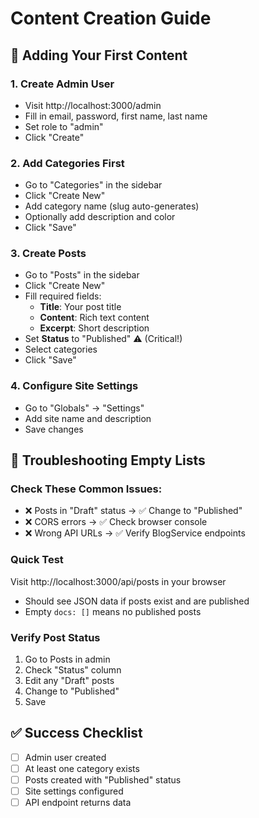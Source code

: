 # Content Creation Guide

## 📝 Adding Your First Content

### 1. Create Admin User
- Visit http://localhost:3000/admin
- Fill in email, password, first name, last name
- Set role to "admin"
- Click "Create"

### 2. Add Categories First
- Go to "Categories" in the sidebar
- Click "Create New"
- Add category name (slug auto-generates)
- Optionally add description and color
- Click "Save"

### 3. Create Posts
- Go to "Posts" in the sidebar
- Click "Create New"
- Fill required fields:
    - **Title**: Your post title
    - **Content**: Rich text content
    - **Excerpt**: Short description
- Set **Status** to "Published" ⚠️ (Critical!)
- Select categories
- Click "Save"

### 4. Configure Site Settings
- Go to "Globals" → "Settings"
- Add site name and description
- Save changes

## 🐛 Troubleshooting Empty Lists

### Check These Common Issues:
- ❌ Posts in "Draft" status → ✅ Change to "Published"
- ❌ CORS errors → ✅ Check browser console
- ❌ Wrong API URLs → ✅ Verify BlogService endpoints

### Quick Test
Visit http://localhost:3000/api/posts in your browser
- Should see JSON data if posts exist and are published
- Empty `docs: []` means no published posts

### Verify Post Status
1. Go to Posts in admin
2. Check "Status" column
3. Edit any "Draft" posts
4. Change to "Published"
5. Save

## ✅ Success Checklist
- [ ] Admin user created
- [ ] At least one category exists
- [ ] Posts created with "Published" status
- [ ] Site settings configured
- [ ] API endpoint returns data